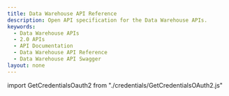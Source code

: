 ```yaml
---
title: Data Warehouse API Reference
description: Open API specification for the Data Warehouse APIs.
keywords:
  - Data Warehouse APIs
  - 2.0 APIs
  - API Documentation
  - Data Warehouse API Reference
  - Data Warehouse API Swagger
layout: none
---
```

import GetCredentialsOauth2 from "./credentials/GetCredentialsOAuth2.js"

<GetCredentialsOauth2 />

<RedoclyAPIBlock src="/analytics-2.0-apis/data-warehouse.json" scrollYOffset={64}/>
